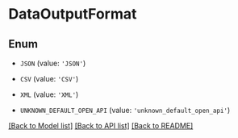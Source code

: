 # DataOutputFormat


## Enum

* `JSON` (value: `'JSON'`)

* `CSV` (value: `'CSV'`)

* `XML` (value: `'XML'`)

* `UNKNOWN_DEFAULT_OPEN_API` (value: `'unknown_default_open_api'`)

[[Back to Model list]](../README.md#documentation-for-models) [[Back to API list]](../README.md#documentation-for-api-endpoints) [[Back to README]](../README.md)


